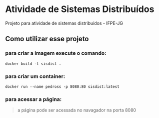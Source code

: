 # Atividade de Sistemas Distribuídos
Projeto para atividade de sistemas distribuídos - IFPE-JG

## Como utilizar esse projeto

### para criar a imagem execute o comando:
```
docker build -t sisdist .
```

### para criar um container:
```
docker run --name pedross -p 8080:80 sisdist:latest
```

### para acessar a página:
> a página pode ser acessada no navagador na porta 8080